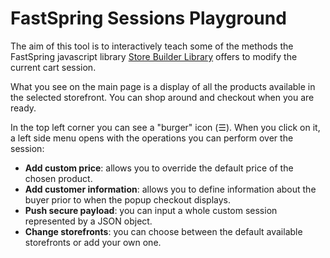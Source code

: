 # FastSpring Sessions Playground
The aim of this tool is to interactively teach some of the methods the FastSpring javascript library [Store Builder Library](https://fastspringexamples.com/store-builder-library-overview/) offers to modify the current cart session.

What you see on the main page is a display of all the products available in the selected storefront. You can shop around and checkout when you are ready.

In the top left corner you can see a "burger" icon (☰). When you click on it, a left side menu opens with the operations you can perform over the session:

- **Add custom price**: allows you to override the default price of the chosen product.
- **Add customer information**: allows you to define information about the buyer prior to when the popup checkout displays.
- **Push secure payload**: you can input a whole custom session represented by a JSON object.
- **Change storefronts**: you can choose between the default available storefronts or add your own one.

